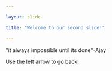 ```yaml
---

layout: slide

title: "Welcome to our second slide!"

---
```


"it always impossible until its done"-Ajay

Use the left arrow to go back!

